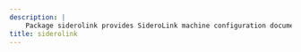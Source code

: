 ```yaml
---
description: |
    Package siderolink provides SideroLink machine configuration documents.
title: siderolink
---
```


<!-- markdownlint-disable -->

